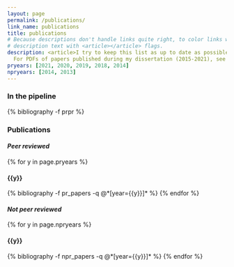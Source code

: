 ```yaml
---
layout: page
permalink: /publications/
link_name: publications
title: publications
# Because descriptions don't handle links quite right, to color links with theme, make sure to surround
# description text with <article></article> flags.
description: <article>I try to keep this list as up to date as possible, but sometimes I fall behind. To see the most current list of publications, check out my <a href="https://scholar.google.com/citations?user=zETn5qAAAAAJ&hl=en" target="_blank">Google Scholar</a> page.
  For PDFs of papers published during my dissertation (2015-2021), see the Fierer Lab <a href="http://fiererlab.org/publications/" target="_blank">publications page</a>. If a pdf is not available on this page feel free to <a href="mailto:hhollandmoritz@gmail.com" target="_blank">contact me</a> for a copy. </article> 
pryears: [2021, 2020, 2019, 2018, 2014]
npryears: [2014, 2013]
---
```

<h3  class="pubyear">In the pipeline</h3>
{% bibliography -f prpr %}
<h3  class="pubyear">Publications</h3>
<h4  class="pubyear"><i>Peer reviewed</i></h4>
{% for y in page.pryears %}
  <h4 class="year">{{y}}</h4>
  {% bibliography -f pr_papers -q @*[year={{y}}]* %}
{% endfor %}

<h4  class="pubyear"><i>Not peer reviewed</i></h4>
{% for y in page.npryears %}
  <h4 class="year">{{y}}</h4>
  {% bibliography -f npr_papers -q @*[year={{y}}]* %}
{% endfor %}
